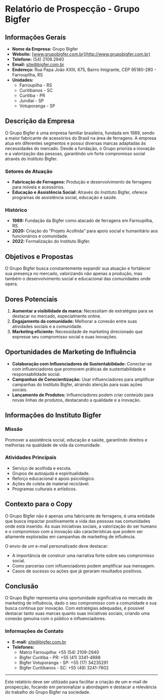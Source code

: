 # Relatório de Prospecção - Grupo Bigfer

## Informações Gerais
- **Nome da Empresa:** Grupo Bigfer
- **Website:** [www.grupobigfer.com.br](http://www.grupobigfer.com.br)
- **Telefone:** (54) 2109.2940
- **Email:** site@bigfer.com.br
- **Endereço:** Rua Papa João XXIII, 675, Bairro Imigrante, CEP 95180-280 - Farroupilha, RS
- **Unidades:** 
  - Farroupilha - RS
  - Curitibanos - SC
  - Curitiba - PR
  - Jundiaí - SP
  - Votuporanga - SP

## Descrição da Empresa
O Grupo Bigfer é uma empresa familiar brasileira, fundada em 1989, sendo a maior fabricante de acessórios do Brasil na área de ferragens. A empresa atua em diferentes segmentos e possui diversas marcas adaptadas às necessidades do mercado. Desde a fundação, o Grupo prioriza a inovação e a valorização das pessoas, garantindo um forte compromisso social através do Instituto Bigfer.

### Setores de Atuação
- **Fabricação de Ferragens:** Produção e desenvolvimento de ferragens para móveis e acessórios.
- **Educação e Assistência Social:** Através do Instituto Bigfer, oferece programas de assistência social, educação e saúde.

### Histórico
- **1989:** Fundação da Bigfer como atacado de ferragens em Farroupilha, RS.
- **2020:** Criação do “Projeto Acolhida” para apoio social e humanitário aos funcionários e comunidade.
- **2022:** Formalização do Instituto Bigfer.

## Objetivos e Propostas
O Grupo Bigfer busca constantemente expandir sua atuação e fortalecer sua presença no mercado, valorizando não apenas a produção, mas também o desenvolvimento social e educacional das comunidades onde opera.

## Dores Potenciais
1. **Aumentar a visibilidade da marca:** Necessitam de estratégias para se destacar no mercado, especialmente online.
2. **Engajamento da comunidade:** Melhorar a conexão entre suas atividades sociais e a comunidade.
3. **Marketing eficiente:** Necessidade de marketing direcionado que expresse seu compromisso social e suas inovações.

## Oportunidades de Marketing de Influência
- **Colaboração com Influenciadores de Sustentabilidade:** Conectar-se com influenciadores que promovem práticas de sustentabilidade e responsabilidade social.
- **Campanhas de Conscientização:** Usar influenciadores para amplificar campanhas do Instituto Bigfer, atraindo atenção para suas ações sociais.
- **Lançamento de Produtos:** Influenciadores podem criar conteúdo para novas linhas de produtos, destacando a qualidade e a inovação.

## Informações do Instituto Bigfer
### Missão
Promover a assistência social, educação e saúde, garantindo direitos e melhorias na qualidade de vida da comunidade.

### Atividades Principais
- Serviço de acolhida e escuta.
- Grupos de autoajuda e espiritualidade.
- Reforço educacional e apoio psicológico.
- Ações de coleta de material reciclável.
- Programas culturais e artísticos.

## Contexto para o Copy
O Grupo Bigfer não é apenas uma fabricante de ferragens; é uma entidade que busca impactar positivamente a vida das pessoas nas comunidades onde está inserido. As suas iniciativas sociais, a valorização do ser humano e o compromisso com a inovação são características que podem ser altamente exploradas em campanhas de marketing de influência.

O envio de um e-mail personalizado deve destacar:
- A importância de construir uma narrativa forte sobre seu compromisso social.
- Como parcerias com influenciadores podem amplificar sua mensagem.
- Casos de sucesso ou ações que já geraram resultados positivos.

## Conclusão
O Grupo Bigfer representa uma oportunidade significativa no mercado de marketing de influência, dado o seu compromisso com a comunidade e sua busca contínua por inovação. Com estratégias adequadas, é possível destacar tanto suas marcas quanto suas iniciativas sociais, criando uma conexão genuína com o público e influenciadores. 

### Informações de Contato
- **E-mail:** site@bigfer.com.br
- **Telefones:**
  - Matriz Farroupilha: +55 (54) 2109-2940
  - Bigfer Curitiba - PR: +55 (41) 3341-4888
  - Bigfer Votuporanga - SP: +55 (17) 34235291
  - Bigfer Curitibanos - SC: +55 (49) 3241-7602

---
Este relatório deve ser utilizado para facilitar a criação de um e-mail de prospecção, focando em personalizar a abordagem e destacar a relevância do trabalho do Grupo Bigfer na sociedade.